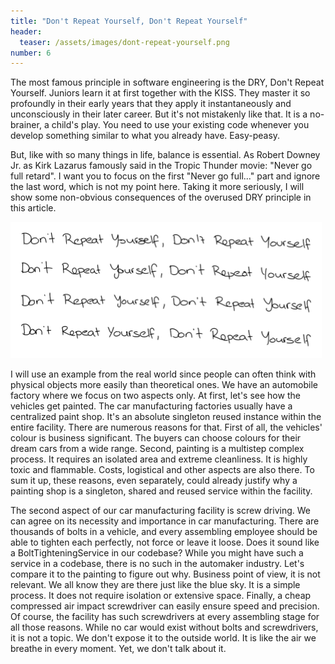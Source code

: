 ```yaml
---
title: "Don't Repeat Yourself, Don't Repeat Yourself"
header:
  teaser: /assets/images/dont-repeat-yourself.png
number: 6
---
```

The most famous principle in software engineering is the DRY, Don't Repeat Yourself. Juniors learn it at first together with the KISS. They master it so profoundly in their early years that they apply it instantaneously and unconsciously in their later career. But it's not mistakenly like that. It is a no-brainer, a child's play. You need to use your existing code whenever you develop something similar to what you already have. Easy-peasy.

But, like with so many things in life, balance is essential. As Robert Downey Jr. as Kirk Lazarus famously said in the Tropic Thunder movie: "Never go full retard". I want you to focus on the first "Never go full..." part and ignore the last word, which is not my point here. Taking it more seriously, I will show some non-obvious consequences of the overused DRY principle in this article.

![](/assets/images/dont-repeat-yourself.png)

I will use an example from the real world since people can often think with physical objects more easily than theoretical ones. We have an automobile factory where we focus on two aspects only. At first, let's see how the vehicles get painted. The car manufacturing factories usually have a centralized paint shop. It's an absolute singleton reused instance within the entire facility. There are numerous reasons for that. First of all, the vehicles' colour is business significant. The buyers can choose colours for their dream cars from a wide range. Second, painting is a multistep complex process. It requires an isolated area and extreme cleanliness. It is highly toxic and flammable. Costs, logistical and other aspects are also there. To sum it up, these reasons, even separately, could already justify why a painting shop is a singleton, shared and reused service within the facility.

The second aspect of our car manufacturing facility is screw driving. We can agree on its necessity and importance in car manufacturing. There are thousands of bolts in a vehicle, and every assembling employee should be able to tighten each perfectly, not force or leave it loose. Does it sound like a BoltTighteningService in our codebase? While you might have such a service in a codebase, there is no such in the automaker industry. Let's compare it to the painting to figure out why. Business point of view, it is not relevant. We all know they are there just like the blue sky. It is a simple process. It does not require isolation or extensive space. Finally, a cheap compressed air impact screwdriver can easily ensure speed and precision. Of course, the facility has such screwdrivers at every assembling stage for all those reasons. While no car would exist without bolts and screwdrivers, it is not a topic. We don't expose it to the outside world. It is like the air we breathe in every moment. Yet, we don't talk about it.
